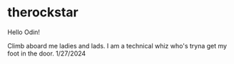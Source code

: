 # therockstar

Hello Odin!

Climb aboard me ladies and lads. I am a technical whiz who's tryna get my foot in the door. 1/27/2024
